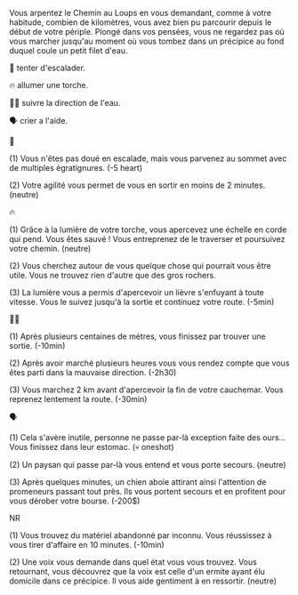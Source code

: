Vous arpentez le Chemin au Loups en vous demandant, comme à votre habitude, combien de kilomètres, vous avez bien pu parcourir depuis le début de votre périple. Plongé dans vos pensées, vous ne regardez pas où vous marcher jusqu'au moment où vous tombez dans un précipice au fond duquel coule un petit filet d'eau.

🔗 tenter d'escalader.

🔥 allumer une torche.

🚶‍♂️ suivre la direction de l'eau.

🗣 crier a l'aide.


🔗

(1) Vous n'êtes pas doué en escalade, mais vous parvenez au sommet avec de multiples égratignures.
(-5 heart)

(2) Votre agilité vous permet de vous en sortir en moins de 2 minutes.
(neutre)


🔥

(1) Grâce à la lumière de votre torche, vous apercevez une échelle en corde qui pend. Vous êtes sauvé ! Vous entreprenez de le traverser et poursuivez votre chemin.
(neutre)

(2) Vous cherchez autour de vous quelque chose qui pourrait vous être utile. Vous ne trouvez rien d'autre que des gros rochers.

(3) La lumière vous a permis d'apercevoir un lièvre s'enfuyant à toute vitesse. Vous le suivez jusqu'à la sortie et continuez votre route.
(-5min)


🚶‍♂️

(1) Après plusieurs centaines de mètres, vous finissez par trouver une sortie.
(-10min)

(2) Après avoir marché plusieurs heures vous vous rendez compte que vous êtes parti dans la mauvaise direction.
(-2h30)

(3) Vous marchez 2 km avant d'apercevoir la fin de votre cauchemar. Vous reprenez lentement la route.
(-30min)


🗣

(1) Cela s'avère inutile, personne ne passe par-là exception faite des ours... Vous finissez dans leur estomac. 
(💀 oneshot)

(2) Un paysan qui passe par-là vous entend et vous porte secours.
(neutre)

(3) Après quelques minutes, un chien aboie attirant ainsi l'attention de promeneurs passant tout près. Ils vous portent secours et en profitent pour vous dérober votre bourse.
(-200$)

NR

(1) Vous trouvez du matériel abandonné par inconnu. Vous réussissez à vous tirer d'affaire en 10 minutes.
(-10min)

(2) Une voix vous demande dans quel état vous vous trouvez. Vous retournant, vous découvrez que la voix est celle d'un ermite ayant élu domicile dans ce précipice. Il vous aide gentiment à en ressortir.
(neutre)
